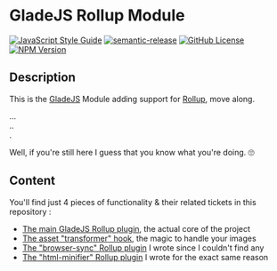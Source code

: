 # GladeJS Rollup Module

[![JavaScript Style Guide](https://img.shields.io/badge/code_style-standard-brightgreen.svg)](https://standardjs.com)
[![semantic-release](https://img.shields.io/badge/%20%20%F0%9F%93%A6%F0%9F%9A%80-semantic--release-e10079.svg)](https://github.com/semantic-release/semantic-release)
[![GitHub License](https://img.shields.io/github/license/gladejs/rollup)](./LICENSE)
[![NPM Version](https://img.shields.io/npm/v/@gladejs/rollup)](https://www.npmjs.com/package/@gladejs/rollup)

## Description

This is the [GladeJS](https://github.com/gladejs/gladejs) Module adding support for [Rollup](https://rollupjs.org), move along.

...<br/>
..<br/>
.

Well, if you're still here I guess that you know what you're doing. 🙄

## Content

You'll find just 4 pieces of functionality & their related tickets in this repository :

-   [The main GladeJS Rollup plugin](./dist/gladejs-rollup.js), the actual core of the project
-   [The asset "transformer" hook](./tags/asset-transformer.js), the magic to handle your images
-   [The "browser-sync" Rollup plugin](./dist/browser-sync.js) I wrote since I couldn't find any
-   [The "html-minifier" Rollup plugin](./dist/html-minifier.js) I wrote for the exact same reason
